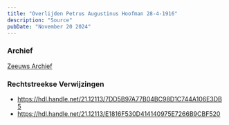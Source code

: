 ```yaml
---
title: "Overlijden Petrus Augustinus Hoofman 28-4-1916"
description: "Source"
pubDate: "November 20 2024"
---
```


### Archief
[Zeeuws Archief](https://www.zeeuwsarchief.nl/)

### Rechtstreekse Verwijzingen
- https://hdl.handle.net/21.12113/7DD5B97A77B04BC98D1C744A106E3DB5
- https://hdl.handle.net/21.12113/E1816F530D414140975E7266B9CBF520